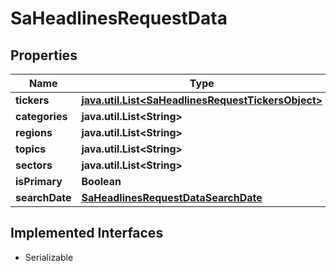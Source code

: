 

# SaHeadlinesRequestData


## Properties

Name | Type | Description | Notes
------------ | ------------- | ------------- | -------------
**tickers** | [**java.util.List&lt;SaHeadlinesRequestTickersObject&gt;**](SaHeadlinesRequestTickersObject.md) |  |  [optional]
**categories** | **java.util.List&lt;String&gt;** |  |  [optional]
**regions** | **java.util.List&lt;String&gt;** |  |  [optional]
**topics** | **java.util.List&lt;String&gt;** |  |  [optional]
**sectors** | **java.util.List&lt;String&gt;** |  |  [optional]
**isPrimary** | **Boolean** |  |  [optional]
**searchDate** | [**SaHeadlinesRequestDataSearchDate**](SaHeadlinesRequestDataSearchDate.md) |  |  [optional]


## Implemented Interfaces

* Serializable


